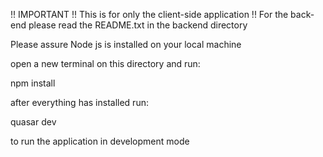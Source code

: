!! IMPORTANT 
!! This is for only the client-side application
!! For the back-end please read the README.txt in the backend directory

Please assure Node js is installed on your local machine

open a new terminal on this directory and run:

npm install

after everything has installed run:
 
quasar dev

to run the application in development mode
